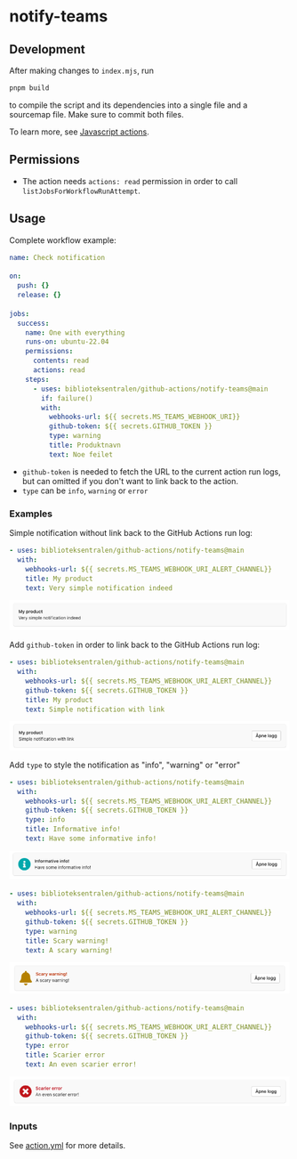 # notify-teams

## Development

After making changes to `index.mjs`, run

```sh
pnpm build
```

to compile the script and its dependencies into a single file and a sourcemap file.
Make sure to commit both files.

To learn more, see [Javascript actions](https://docs.github.com/en/actions/creating-actions/creating-a-javascript-action).

## Permissions

- The action needs `actions: read` permission in order to call `listJobsForWorkflowRunAttempt`.

## Usage

Complete workflow example:

```yaml
name: Check notification

on:
  push: {}
  release: {}

jobs:
  success:
    name: One with everything
    runs-on: ubuntu-22.04
    permissions:
      contents: read
      actions: read
    steps:
      - uses: biblioteksentralen/github-actions/notify-teams@main
        if: failure()
        with:
          webhooks-url: ${{ secrets.MS_TEAMS_WEBHOOK_URI}}
          github-token: ${{ secrets.GITHUB_TOKEN }}
          type: warning
          title: Produktnavn
          text: Noe feilet
```

* `github-token` is needed to fetch the URL to the current action run logs,
but can omitted if you don't want to link back to the action.
* `type` can be `info`, `warning` or `error`

### Examples

Simple notification without link back to the GitHub Actions run log:

```yaml
- uses: biblioteksentralen/github-actions/notify-teams@main
  with:
    webhooks-url: ${{ secrets.MS_TEAMS_WEBHOOK_URI_ALERT_CHANNEL}}
    title: My product
    text: Very simple notification indeed
```

![Simple notification](./screenshots/simple.png)

Add `github-token` in order to link back to the GitHub Actions run log:

```yaml
- uses: biblioteksentralen/github-actions/notify-teams@main
  with:
    webhooks-url: ${{ secrets.MS_TEAMS_WEBHOOK_URI_ALERT_CHANNEL}}
    github-token: ${{ secrets.GITHUB_TOKEN }}
    title: My product
    text: Simple notification with link
```

![Simple notification with link](./screenshots/simple-with-link.png)

Add `type` to style the notification as "info", "warning" or "error"

```yaml
- uses: biblioteksentralen/github-actions/notify-teams@main
  with:
    webhooks-url: ${{ secrets.MS_TEAMS_WEBHOOK_URI_ALERT_CHANNEL}}
    github-token: ${{ secrets.GITHUB_TOKEN }}
    type: info
    title: Informative info!
    text: Have some informative info!
```

![Simple info notification](./screenshots/info.png)

```yaml
- uses: biblioteksentralen/github-actions/notify-teams@main
  with:
    webhooks-url: ${{ secrets.MS_TEAMS_WEBHOOK_URI_ALERT_CHANNEL}}
    github-token: ${{ secrets.GITHUB_TOKEN }}
    type: warning
    title: Scary warning!
    text: A scary warning!
```

![Simple warning notification](./screenshots/warning.png)

```yaml
- uses: biblioteksentralen/github-actions/notify-teams@main
  with:
    webhooks-url: ${{ secrets.MS_TEAMS_WEBHOOK_URI_ALERT_CHANNEL}}
    github-token: ${{ secrets.GITHUB_TOKEN }}
    type: error
    title: Scarier error
    text: An even scarier error!
```

![Simple error notification](./screenshots/error.png)

### Inputs

See [action.yml](action.yml) for more details.
